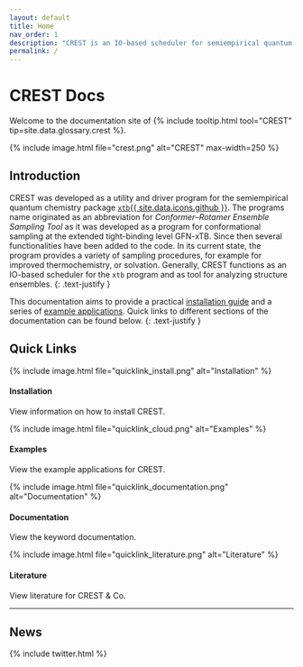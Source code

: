 ```yaml
---
layout: default
title: Home
nav_order: 1
description: "CREST is an IO-based scheduler for semiempirical quantum mechanical calculations at the GFN<i>n</i>-xTB level."
permalink: /
---
```


# CREST Docs

Welcome to the documentation site of {% include tooltip.html tool="CREST" tip=site.data.glossary.crest %}.

{% include image.html file="crest.png" alt="CREST" max-width=250 %}


## Introduction

CREST was developed as a utility and driver program for the semiempirical quantum chemistry package [`xtb`{{ site.data.icons.github }}](https://github.com/grimme-lab/xtb).
The programs name originated as an abbreviation for *Conformer–Rotamer Ensemble Sampling Tool* as it was developed as a program for conformational sampling at the extended tight-binding level GFN-xTB.
Since then several functionalities have been added to the code.
In its current state, the program provides a variety of sampling procedures, for example for improved thermochemistry, or solvation.
Generally, CREST functions as an IO-based scheduler for the `xtb` program and as tool for analyzing structure ensembles.
{: .text-justify }

This documentation aims to provide a practical [installation guide](./page/installation) and a series of [example applications](./page/examples).
Quick links to different sections of the documentation can be found below. 
{: .text-justify }


## Quick Links

<div class="row">
 <div class="col-md-3 col-sm-6 d-flex">
   <div class="card text-center">
     {% include image.html file="quicklink_install.png" alt="Installation" %}
     <div class="card-body text-center">
       <h4>Installation</h4>
       <p>View information on how to install CREST.</p>
       <a href="{{site.baseurl}}/page/installation" class="stretched-link"></a> 
     </div>
   </div>
 </div>
 <div class="col-md-3 col-sm-6 d-flex">
   <div class="card text-center">
    {% include image.html file="quicklink_cloud.png" alt="Examples" %}
     <div class="card-body text-center">
       <h4>Examples</h4>
       <p>View the example applications for CREST.</p>
       <a href="{{site.baseurl}}/page/examples" class="stretched-link"></a>
     </div>
   </div>
 </div>
 <div class="col-md-3 col-sm-6 d-flex">
   <div class="card text-center">
    {% include image.html file="quicklink_documentation.png" alt="Documentation" %}
      <h4>Documentation</h4>
      <p>View the keyword documentation.</p>
      <a href="{{site.baseurl}}/page/documentation" class="stretched-link"></a>
   </div>
 </div>
 <div class="col-md-3 col-sm-6 d-flex">
   <div class="card text-center">
    {% include image.html file="quicklink_literature.png" alt="Literature" %} 
       <h4>Literature</h4>
       <p>View literature for CREST & Co.</p>
       <a href="{{site.baseurl}}/page/about/literature.html" class="stretched-link"></a>
   </div>
 </div>
</div>


---
## News

{% include twitter.html %}

